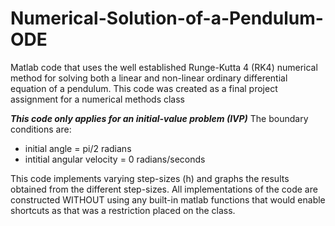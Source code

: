 # Numerical-Solution-of-a-Pendulum-ODE
Matlab code that uses the well established Runge-Kutta 4 (RK4) numerical method for solving both a linear and non-linear ordinary differential equation of a pendulum.
This code was created as a final project assignment for a numerical methods class

***This code only applies for an initial-value problem (IVP)***
The boundary conditions are:
- initial angle = pi/2 radians
- intitial angular velocity = 0 radians/seconds

This code implements varying step-sizes (h) and graphs the results obtained from the different step-sizes. 
All implementations of the code are constructed WITHOUT using any built-in matlab functions that would enable shortcuts as that was a restriction placed on the class.
